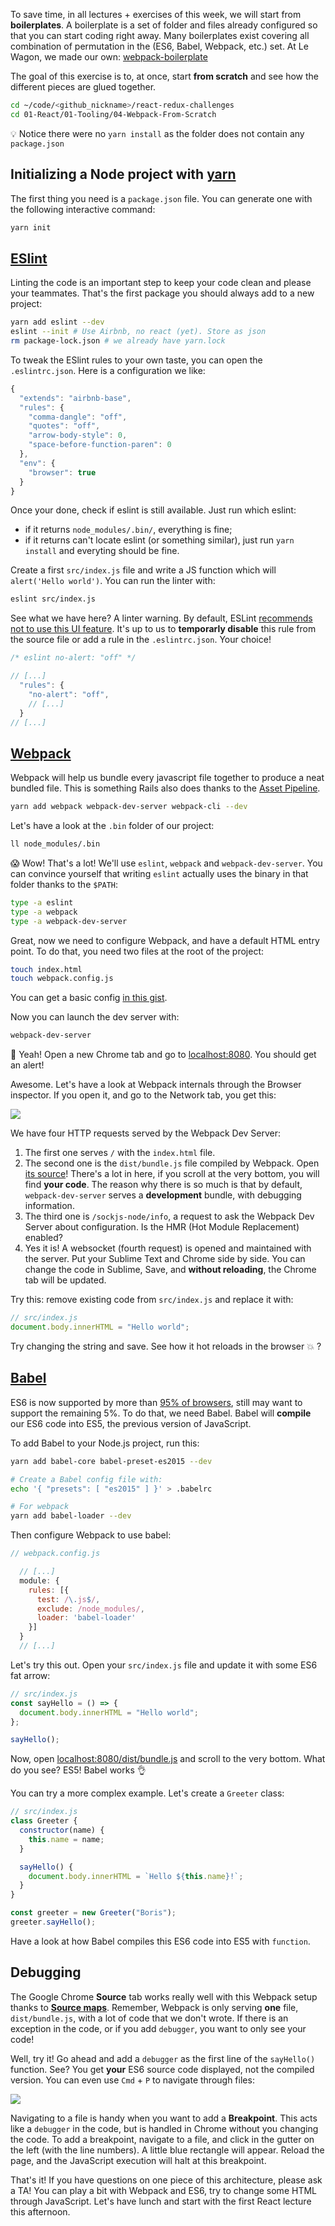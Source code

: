 To save time, in all lectures + exercises of this week, we will start from **boilerplates**. A boilerplate is a set of folder and files already configured so that you can start coding right away. Many boilerplates exist covering all combination of permutation in the (ES6, Babel, Webpack, etc.) set. At Le Wagon, we made our own: [webpack-boilerplate](https://github.com/lewagon/webpack-boilerplate)

The goal of this exercise is to, at once, start **from scratch** and see how the different pieces are glued together.

```bash
cd ~/code/<github_nickname>/react-redux-challenges
cd 01-React/01-Tooling/04-Webpack-From-Scratch
```

💡 Notice there were no `yarn install` as the folder does not contain any `package.json`

## Initializing a Node project with [yarn](https://yarnpkg.com/lang/en/)

The first thing you need is a `package.json` file. You can generate one with the following interactive command:

```bash
yarn init
```

## [ESlint](https://eslint.org/)

Linting the code is an important step to keep your code clean and please your teammates. That's the first package you should always add to a new project:

```bash
yarn add eslint --dev
eslint --init # Use Airbnb, no react (yet). Store as json
rm package-lock.json # we already have yarn.lock
```

To tweak the ESlint rules to your own taste, you can open the `.eslintrc.json`. Here is a configuration we like:

```js
{
  "extends": "airbnb-base",
  "rules": {
    "comma-dangle": "off",
    "quotes": "off",
    "arrow-body-style": 0,
    "space-before-function-paren": 0
  },
  "env": {
    "browser": true
  }
}
```

Once your done, check if eslint is still available. Just run which eslint:

- if it returns `node_modules/.bin/`, everything is fine;
- if it returns can't locate eslint (or something similar), just run `yarn install` and everyting should be fine.

Create a first `src/index.js` file and write a JS function which will `alert('Hello world')`. You can run the linter with:

```bash
eslint src/index.js
```

See what we have here? A linter warning. By default, ESLint [recommends not to use this UI feature](https://eslint.org/docs/rules/no-alert). It's up to us to **temporarly disable** this rule from the source file or add a rule in the `.eslintrc.json`. Your choice!

```js
/* eslint no-alert: "off" */
```

```js
// [...]
  "rules": {
    "no-alert": "off",
    // [...]
  }
// [...]
```

## [Webpack](https://webpack.js.org/)

Webpack will help us bundle every javascript file together to produce a neat bundled file. This is something Rails also does thanks to the [Asset Pipeline](http://guides.rubyonrails.org/asset_pipeline.html).

```bash
yarn add webpack webpack-dev-server webpack-cli --dev
```

Let's have a look at the `.bin` folder of our project:

```bash
ll node_modules/.bin
```

😱 Wow! That's a lot! We'll use `eslint`, `webpack` and `webpack-dev-server`. You can convince yourself that writing `eslint` actually uses the binary in that folder thanks to the `$PATH`:

```bash
type -a eslint
type -a webpack
type -a webpack-dev-server
```

Great, now we need to configure Webpack, and have a default HTML entry point. To do that, you need two files at the root of the project:

```bash
touch index.html
touch webpack.config.js
```

You can get a basic config [in this gist](https://gist.github.com/ssaunier/0490d2093b9f72ba67024410bfb30915).

Now you can launch the dev server with:

```bash
webpack-dev-server
```

🚀 Yeah! Open a new Chrome tab and go to [localhost:8080](http://localhost:8080). You should get an alert!

Awesome. Let's have a look at Webpack internals through the Browser inspector. If you open it, and go to the Network tab, you get this:

![](https://raw.githubusercontent.com/lewagon/react-redux-images/master/webpack/webpack_chrome_network_tab.png)

We have four HTTP requests served by the Webpack Dev Server:

1. The first one serves `/` with the `index.html` file.
2. The second one is the `dist/bundle.js` file compiled by Webpack. Open [its source](http://localhost:8080/dist/bundle.js)! There's a lot in here, if you scroll at the very bottom, you will find **your code**. The reason why there is so much is that by default, `webpack-dev-server` serves a **development** bundle, with debugging information.
3. The third one is `/sockjs-node/info`, a request to ask the Webpack Dev Server about configuration. Is the HMR (Hot Module Replacement) enabled?
4. Yes it is! A websocket (fourth request) is opened and maintained with the server. Put your Sublime Text and Chrome side by side. You can change the code in Sublime, Save, and **without reloading**, the Chrome tab will be updated.

Try this: remove existing code from `src/index.js` and replace it with:

```js
// src/index.js
document.body.innerHTML = "Hello world";
```

Try changing the string and save. See how it hot reloads in the browser 💥 ?

## [Babel](https://babeljs.io)

ES6 is now supported by more than [95% of browsers](http://kangax.github.io/compat-table/es6/), still may want to support the remaining 5%. To do that, we need Babel. Babel will **compile** our ES6 code into ES5, the previous version of JavaScript.

To add Babel to your Node.js project, run this:

```bash
yarn add babel-core babel-preset-es2015 --dev

# Create a Babel config file with:
echo '{ "presets": [ "es2015" ] }' > .babelrc

# For webpack
yarn add babel-loader --dev
```

Then configure Webpack to use babel:

```js
// webpack.config.js

  // [...]
  module: {
    rules: [{
      test: /\.js$/,
      exclude: /node_modules/,
      loader: 'babel-loader'
    }]
  }
  // [...]
```

Let's try this out. Open your `src/index.js` file and update it with some ES6 fat arrow:

```js
// src/index.js
const sayHello = () => {
  document.body.innerHTML = "Hello world";
};

sayHello();
```

Now, open [localhost:8080/dist/bundle.js](http://localhost:8080/dist/bundle.js) and scroll to the very bottom.
 What do you see? ES5! Babel works 👌

You can try a more complex example. Let's create a `Greeter` class:

```js
// src/index.js
class Greeter {
  constructor(name) {
    this.name = name;
  }

  sayHello() {
    document.body.innerHTML = `Hello ${this.name}!`;
  }
}

const greeter = new Greeter("Boris");
greeter.sayHello();
```

Have a look at how Babel compiles this ES6 code into ES5 with `function`.

## Debugging

The Google Chrome **Source** tab works really well with this Webpack setup thanks to [**Source maps**](http://blog.teamtreehouse.com/introduction-source-maps). Remember, Webpack is only serving **one** file, `dist/bundle.js`, with a lot of code that we don't wrote. If there is an exception in the code, or if you add `debugger`, you want to only see your code!

Well, try it! Go ahead and add a `debugger` as the first line of the `sayHello()` function. See? You get **your** ES6 source code displayed, not the compiled version. You can even use `Cmd` + `P` to navigate through files:

![](https://raw.githubusercontent.com/lewagon/react-redux-images/master/webpack/webpack_chrome_source_tab.gif)

Navigating to a file is handy when you want to add a **Breakpoint**. This acts like a `debugger` in the code, but is handled in Chrome without you changing the code. To add a breakpoint, navigate to a file, and click in the gutter on the left (with the line numbers). A little blue rectangle will appear. Reload the page, and the JavaScript execution will halt at this breakpoint.

That's it! If you have questions on one piece of this architecture, please ask a TA! You can play a bit with Webpack and ES6, try to change some HTML through JavaScript. Let's have lunch and start with the first React lecture this afternoon.
